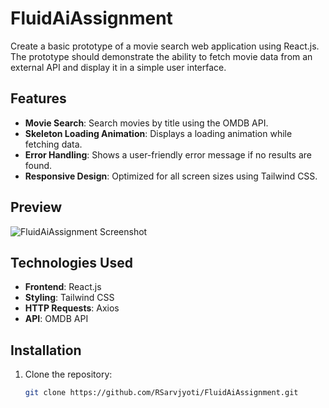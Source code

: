 # FluidAiAssignment
Create a basic prototype of a movie search web application using React.js. The
prototype should demonstrate the ability to fetch movie data from an external API and
display it in a simple user interface.

## Features

- **Movie Search**: Search movies by title using the OMDB API.
- **Skeleton Loading Animation**: Displays a loading animation while fetching data.
- **Error Handling**: Shows a user-friendly error message if no results are found.
- **Responsive Design**: Optimized for all screen sizes using Tailwind CSS.

## Preview

![FluidAiAssignment Screenshot](https://github.com/user-attachments/assets/fac9dca7-0bc2-4c38-8580-f20191cef618)

## Technologies Used

- **Frontend**: React.js
- **Styling**: Tailwind CSS
- **HTTP Requests**: Axios
- **API**: OMDB API

## Installation

1. Clone the repository:

   ```bash
   git clone https://github.com/RSarvjyoti/FluidAiAssignment.git
